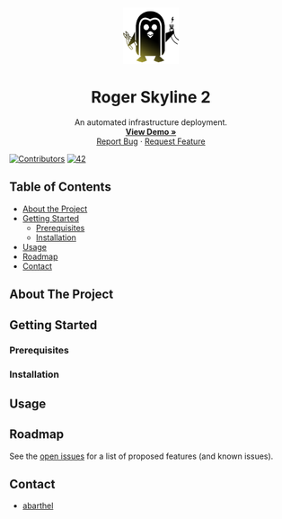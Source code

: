 <br />
<p align="center">
  <a href="https://github.com/Ant0wan/Roger-skyline-2">
    <img src="assets/logo.png" alt="Logo" width="100" height="100">
  </a>

  <h1 align="center">Roger Skyline 2</h1>

  <p align="center">
	An automated infrastructure deployment.
    <br />
    <a href="https://github.com/Ant0wan/Roger-skyline-2"><strong>View Demo »</strong></a>
    <br />
    <a href="https://github.com/Ant0wan/Roger-skyline-2/issues">Report Bug</a>
    ·
    <a href="https://github.com/Ant0wan/Roger-skyline-2/issues">Request Feature</a>
  </p>
</p>

[![Contributors][contributors-shield]][contributors-url] [![42](https://i.imgur.com/9NXfcit.jpg)](i.imgur.com/9NXfcit.jpg) 


## Table of Contents

* [About the Project](#about-the-project)
* [Getting Started](#getting-started)
  * [Prerequisites](#prerequisites)
  * [Installation](#installation)
* [Usage](#usage)
* [Roadmap](#roadmap)
* [Contact](#contact)



## About The Project


## Getting Started


### Prerequisites


### Installation


## Usage


## Roadmap

See the [open issues](https://github.com/Ant0wan/Roger-skyline-2/issues) for a list of proposed features (and known issues).


## Contact

* [abarthel](https://github.com/Ant0wan)


[contributors-shield]: https://img.shields.io/github/contributors/Ant0wan/Roger-skyline-2.svg?style=flat-square
[contributors-url]: https://github.com/Ant0wan/Roger-skyline-2/graphs/contributors
